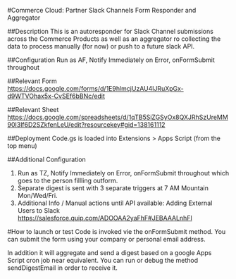 #Commerce Cloud: Partner Slack Channels Form Responder and Aggregator

##Description
This is an autoresponder for Slack Channel submissions across the Commerce Products as well as an aggregator ro collecting the data to process manually (for now) or push to a future slack API.

##Configuration
Run as AF, Notify Immediately on Error, onFormSubmit throughout

##Relevant Form
https://docs.google.com/forms/d/1E9hlmcjUzAU4lJRuXpGx-d9WTVOhax5x-CvSEf6bBNc/edit

##Relevant Sheet
https://docs.google.com/spreadsheets/d/1qTB5SiZGSyOx8QXJRhSzUreMM90I3lf6D2SZkfenLeU/edit?resourcekey#gid=138161112

##Deployment
Code.gs is loaded into Extensions > Apps Script (from the top menu)

##Additional Configuration
1. Run as TZ, Notify Immediately on Error, onFormSubmit throughout which goes to the person fillling outform.
2. Separate digest is sent with 3 separate triggers at 7 AM Mountain Mon/Wed/Fri.
3. Additional Info / Manual actions until API available: Adding External Users to Slack https://salesforce.quip.com/ADOOAA2yaFhF#JEBAAALnhFl

#How to launch or test
Code is invoked vie the onFormSubmit method. You can submit the form using your company or personal email address.

In addition it will aggregate and send a digest based on a google Apps Script cron job near equivalent. You can run or debug the method sendDigestEmail in order to receive it.
